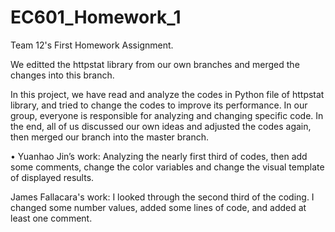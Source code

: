 # EC601_Homework_1
Team 12's First Homework Assignment.

We editted the httpstat library from our own branches and merged the changes into this branch.

In this project, we have read and analyze the codes in Python file of httpstat library, and tried to change the codes to improve its performance. In our group, everyone is responsible for analyzing and changing specific code. In the end, all of us discussed our own ideas and adjusted the codes again, then merged our branch into the master branch.

•	Yuanhao Jin’s work: Analyzing the nearly first third of codes, then add some comments, change the color variables and change the visual template of displayed results. 

James Fallacara's work: I looked through the second third of the coding. I changed some number values, added some lines of code, and added at least one comment.
